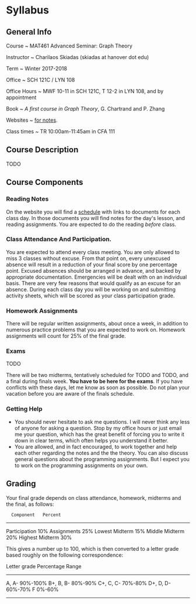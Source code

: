 # Syllabus

## General Info

Course
  ~ MAT461 Advanced Seminar: Graph Theory

Instructor
  ~ Charilaos Skiadas (skiadas at hanover dot edu)

Term
  ~ Winter 2017-2018

Office
  ~ SCH 121C / LYN 108

Office Hours
  ~ MWF 10-11 in SCH 121C, T 12-2 in LYN 108, and by appointment

Book
  ~ *A first course in Graph Theory*, G. Chartrand and P. Zhang

Websites
  ~ [for notes](skiadas.github.io/AlgorithmsCourse/site/).

Class times
  ~ TR 10:00am-11:45am in CFA 111

## Course Description

TODO

## Course Components

### Reading Notes

On the website you will find a [schedule](http://skiadas.github.io/GraphTheoryCourse/site/schedule.html) with links to documents for each class day. In those documents you will find notes for the day's lesson, and reading assignments. You are expected to do the reading *before* class.

### Class Attendance And Participation.

You are expected to attend every class meeting. You are only allowed to miss 3 classes without excuse. From that point on, every unexcused absence will result in a reduction of your final score by one percentage point. Excused absences should be arranged in advance, and backed by appropriate documentation. Emergencies will be dealt with on an individual basis. There are very few reasons that would qualify as an excuse for an absence. During each class day you will be working on and submitting activity sheets, which will be scored as your class participation grade.

### Homework Assignments

There will be regular written assignments, about once a week, in addition to numerous practice problems that you are expected to work on. Homework assignments will count for 25% of the final grade.

### Exams

TODO

There will be two midterms, tentatively scheduled for TODO and TODO, and a final during finals week. **You have to be here for the exams**. If you have conflicts with these days, let me know as soon as possible. Do not plan your vacation before you are aware of the finals schedule.

### Getting Help

- You should never hesitate to ask me questions. I will never think any less of anyone for asking a question. Stop by my office hours or just email me your question, which has the great benefit of forcing you to write it down in clear terms, which often helps you understand it better.
- You are allowed, and in fact encouraged, to work together and help each other regarding the notes and the the theory. You can also discuss general questions about the programming assignments. But I expect you to work on the programming assignments on your own.

## Grading

Your final grade depends on class attendance, homework, midterms and the final, as follows:

      Component   Percent
---------------  --------
  Participation       10%
    Assignments       25%
 Lowest Midterm       15%
 Middle Midterm       20%
Highest Midterm       30%

This gives a number up to 100, which is then converted to a letter grade based roughly on the following correspondence:

 Letter grade     Percentage Range
--------------   -----------------
   A, A-                  90%-100%
   B+, B, B-               80%-90%
   C+, C, C-               70%-80%
   D+, D, D-               60%-70%
      F                     0%-60%
--------------   -----------------

